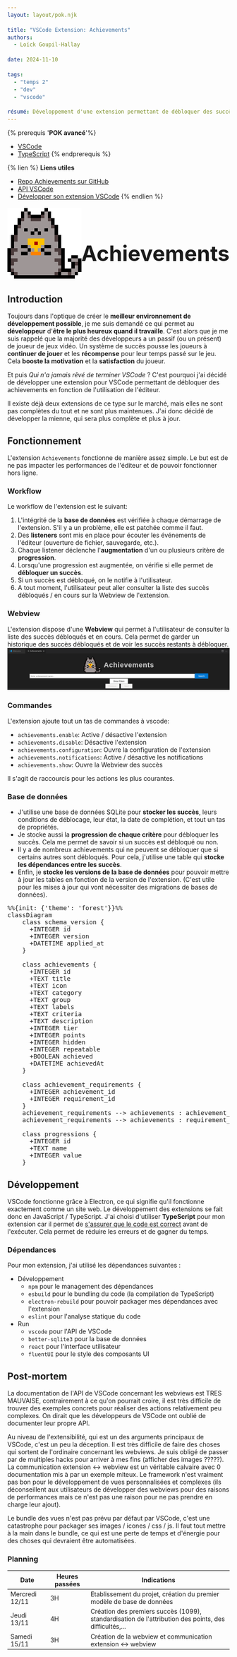 ```yaml
---
layout: layout/pok.njk

title: "VSCode Extension: Achievements"
authors:
  - Loïck Goupil-Hallay

date: 2024-11-10

tags:
  - "temps 2"
  - "dev"
  - "vscode"

résumé: Développement d'une extension permettant de débloquer des succès en fonction de l'utilisation de VSCode.
---
```


<head>
  <link rel="icon" href="https://github.com/BoxBoxJason/achievements/blob/203309903d67090188814ce491a9d418ab71891e/assets/icons/pusheen_holding_trophy.png?raw=true" type="image/x-icon">
</head>

<script type="module">
  // Mermaid configuration
  import mermaid from 'https://cdn.jsdelivr.net/npm/mermaid@11/dist/mermaid.esm.min.mjs';
  mermaid.initialize({ startOnLoad: true });
</script>

{% prerequis '**POK avancé**'%}
- [VSCode](https://code.visualstudio.com/)
- [TypeScript](https://www.typescriptlang.org/)
{% endprerequis %}

{% lien %}
**Liens utiles**
- [Repo Achievements sur GitHub](https://github.com/boxboxjason/achievements)
- [API VSCode](https://code.visualstudio.com/api)
- [Développer son extension VSCode](https://code.visualstudio.com/api/get-started/your-first-extension)
{% endlien %}

<div class="image-title" style="display: flex; justify-content: center; align-items: center; margin-top: 10px;">
  <img src="https://github.com/BoxBoxJason/achievements/blob/203309903d67090188814ce491a9d418ab71891e/assets/icons/pusheen_holding_trophy.png?raw=true" alt="Achievements logo" width="200px" style="image-rendering: pixelated; border: none; margin: 0">
  <h1 style="width: fit-content; font-size: 3rem; padding-top: 10px;">Achievements</h1>
</div>

## Introduction
Toujours dans l'optique de créer le **meilleur environnement de développement possible**, je me suis demandé ce qui permet au **développeur** d'**être le plus heureux quand il travaille**. C'est alors que je me suis rappelé que la majorité des développeurs a un passif (ou un présent) de joueur de jeux vidéo. Un système de succès pousse les joueurs à **continuer de jouer** et les **récompense** pour leur temps passé sur le jeu. Cela **booste la motivation** et la **satisfaction** du joueur.

Et puis *Qui n'a jamais rêvé de terminer VSCode* ? C'est pourquoi j'ai décidé de développer une extension pour VSCode permettant de débloquer des achievements en fonction de l'utilisation de l'éditeur.

Il existe déjà deux extensions de ce type sur le marché, mais elles ne sont pas complètes du tout et ne sont plus maintenues. J'ai donc décidé de développer la mienne, qui sera plus complète et plus à jour.

## Fonctionnement
L'extension `Achievements` fonctionne de manière assez simple. Le but est de ne pas impacter les performances de l'éditeur et de pouvoir fonctionner hors ligne.

### Workflow
Le workflow de l'extension est le suivant:
1. L'intégrité de la **base de données** est vérifiée à chaque démarrage de l'extension. S'il y a un problème, elle est patchée comme il faut.
2. Des **listeners** sont mis en place pour écouter les événements de l'éditeur (ouverture de fichier, sauvegarde, etc.).
3. Chaque listener déclenche l'**augmentation** d'un ou plusieurs critère de **progression**.
4. Lorsqu'une progression est augmentée, on vérifie si elle permet de **débloquer un succès**.
5. Si un succès est débloqué, on le notifie à l'utilisateur.
6. A tout moment, l'utilisateur peut aller consulter la liste des succès débloqués / en cours sur la Webview de l'extension.

### Webview
L'extension dispose d'une **Webview** qui permet à l'utilisateur de consulter la liste des succès débloqués et en cours. Cela permet de garder un historique des succès débloqués et de voir les succès restants à débloquer.
![Webview](./webview.png)

### Commandes
L'extension ajoute tout un tas de commandes à vscode:
- `achievements.enable`: Active / désactive l'extension
- `achievements.disable`: Désactive l'extension
- `achievements.configuration`: Ouvre la configuration de l'extension
- `achievements.notifications`: Active / désactive les notifications
- `achievements.show`: Ouvre la Webview des succès

Il s'agit de raccourcis pour les actions les plus courantes.

### Base de données
- J'utilise une base de données SQLite pour **stocker les succès**, leurs conditions de déblocage, leur état, la date de complétion, et tout un tas de propriétés.
- Je stocke aussi la **progression de chaque critère** pour débloquer les succès. Cela me permet de savoir si un succès est débloqué ou non.
- Il y a de nombreux achievements qui ne peuvent se débloquer que si certains autres sont débloqués. Pour cela, j'utilise une table qui **stocke les dépendances entre les succès**.
- Enfin, je **stocke les versions de la base de données** pour pouvoir mettre à jour les tables en fonction de la version de l'extension. (C'est utile pour les mises à jour qui vont nécessiter des migrations de bases de données).

<pre class="mermaid">
%%{init: {'theme': 'forest'}}%%
classDiagram
    class schema_version {
      +INTEGER id
      +INTEGER version
      +DATETIME applied_at
    }

    class achievements {
      +INTEGER id
      +TEXT title
      +TEXT icon
      +TEXT category
      +TEXT group
      +TEXT labels
      +TEXT criteria
      +TEXT description
      +INTEGER tier
      +INTEGER points
      +INTEGER hidden
      +INTEGER repeatable
      +BOOLEAN achieved
      +DATETIME achievedAt
    }

    class achievement_requirements {
      +INTEGER achievement_id
      +INTEGER requirement_id
    }
    achievement_requirements --> achievements : achievement_id
    achievement_requirements --> achievements : requirement_id

    class progressions {
      +INTEGER id
      +TEXT name
      +INTEGER value
    }
</pre>

## Développement
VSCode fonctionne grâce à Electron, ce qui signifie qu'il fonctionne exactement comme un site web. Le développement des extensions se fait donc en JavaScript / TypeScript.
J'ai choisi d'utiliser **TypeScript** pour mon extension car il permet de <u>s'assurer que le code est correct</u> avant de l'exécuter. Cela permet de réduire les erreurs et de gagner du temps.

### Dépendances
Pour mon extension, j'ai utilisé les dépendances suivantes :
- Développement
    - `npm` pour le management des dépendances
    - `esbuild` pour le bundling du code (la compilation de TypeScript)
    - `electron-rebuild` pour pouvoir packager mes dépendances avec l'extension
    - `eslint` pour l'analyse statique du code
- Run
    - `vscode` pour l'API de VSCode
    - `better-sqlite3` pour la base de données
    - `react` pour l'interface utilisateur
    - `fluentUI` pour le style des composants UI

## Post-mortem
La documentation de l'API de VSCode concernant les webviews est TRES MAUVAISE, contrairement à ce qu'on pourrait croire, il est très difficile de trouver des exemples concrets pour réaliser des actions relativement peu complexes. On dirait que les développeurs de VSCode ont oublié de documenter leur propre API.

Au niveau de l'extensibilité, qui est un des arguments principaux de VSCode, c'est un peu la déception. Il est très difficile de faire des choses qui sortent de l'ordinaire concernant les webviews. Je suis obligé de passer par de multiples hacks pour arriver à mes fins (afficher des images ?????). La communication extension <-> webview est un véritable calvaire avec 0 documentation mis à par un exemple miteux. Le framework n'est vraiment pas bon pour le développement de vues personnalisées et complexes (ils déconseillent aux utilisateurs de développer des webviews pour des raisons de performances mais ce n'est pas une raison pour ne pas prendre en charge leur ajout).

Le bundle des vues n'est pas prévu par défaut par VSCode, c'est une catastrophe pour packager ses images / icones / css / js. Il faut tout mettre à la main dans le bundle, ce qui est une perte de temps et d'énergie pour des choses qui devraient être automatisées.

### Planning
| Date | Heures passées | Indications |
| -------- | -------- |-------- |
| Mercredi 12/11  | 3H  | Etablissement du projet, création du premier modèle de base de données |
| Jeudi 13/11  | 4H  | Création des premiers succès (1099), standardisation de l'attribution des points, des difficultés,... |
| Samedi 15/11 | 3H | Création de la webview et communication extension <-> webview |
